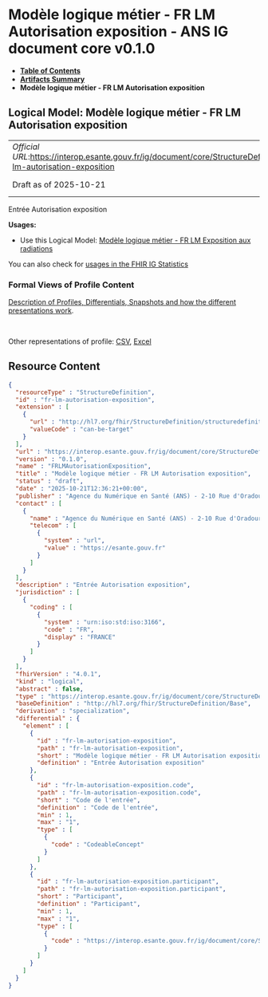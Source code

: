 # Modèle logique métier - FR LM Autorisation exposition - ANS IG document core v0.1.0

* [**Table of Contents**](toc.md)
* [**Artifacts Summary**](artifacts.md)
* **Modèle logique métier - FR LM Autorisation exposition**

## Logical Model: Modèle logique métier - FR LM Autorisation exposition 

| | |
| :--- | :--- |
| *Official URL*:https://interop.esante.gouv.fr/ig/document/core/StructureDefinition/fr-lm-autorisation-exposition | *Version*:0.1.0 |
| Draft as of 2025-10-21 | *Computable Name*:FRLMAutorisationExposition |

 
Entrée Autorisation exposition 

**Usages:**

* Use this Logical Model: [Modèle logique métier - FR LM Exposition aux radiations](StructureDefinition-fr-lm-exposition-radiations.md)

You can also check for [usages in the FHIR IG Statistics](https://packages2.fhir.org/xig/ans.document.fr.core|current/StructureDefinition/fr-lm-autorisation-exposition)

### Formal Views of Profile Content

 [Description of Profiles, Differentials, Snapshots and how the different presentations work](http://build.fhir.org/ig/FHIR/ig-guidance/readingIgs.html#structure-definitions). 

 

Other representations of profile: [CSV](StructureDefinition-fr-lm-autorisation-exposition.csv), [Excel](StructureDefinition-fr-lm-autorisation-exposition.xlsx) 



## Resource Content

```json
{
  "resourceType" : "StructureDefinition",
  "id" : "fr-lm-autorisation-exposition",
  "extension" : [
    {
      "url" : "http://hl7.org/fhir/StructureDefinition/structuredefinition-type-characteristics",
      "valueCode" : "can-be-target"
    }
  ],
  "url" : "https://interop.esante.gouv.fr/ig/document/core/StructureDefinition/fr-lm-autorisation-exposition",
  "version" : "0.1.0",
  "name" : "FRLMAutorisationExposition",
  "title" : "Modèle logique métier - FR LM Autorisation exposition",
  "status" : "draft",
  "date" : "2025-10-21T12:36:21+00:00",
  "publisher" : "Agence du Numérique en Santé (ANS) - 2-10 Rue d'Oradour-sur-Glane, 75015 Paris",
  "contact" : [
    {
      "name" : "Agence du Numérique en Santé (ANS) - 2-10 Rue d'Oradour-sur-Glane, 75015 Paris",
      "telecom" : [
        {
          "system" : "url",
          "value" : "https://esante.gouv.fr"
        }
      ]
    }
  ],
  "description" : "Entrée Autorisation exposition",
  "jurisdiction" : [
    {
      "coding" : [
        {
          "system" : "urn:iso:std:iso:3166",
          "code" : "FR",
          "display" : "FRANCE"
        }
      ]
    }
  ],
  "fhirVersion" : "4.0.1",
  "kind" : "logical",
  "abstract" : false,
  "type" : "https://interop.esante.gouv.fr/ig/document/core/StructureDefinition/fr-lm-autorisation-exposition",
  "baseDefinition" : "http://hl7.org/fhir/StructureDefinition/Base",
  "derivation" : "specialization",
  "differential" : {
    "element" : [
      {
        "id" : "fr-lm-autorisation-exposition",
        "path" : "fr-lm-autorisation-exposition",
        "short" : "Modèle logique métier - FR LM Autorisation exposition",
        "definition" : "Entrée Autorisation exposition"
      },
      {
        "id" : "fr-lm-autorisation-exposition.code",
        "path" : "fr-lm-autorisation-exposition.code",
        "short" : "Code de l'entrée",
        "definition" : "Code de l'entrée",
        "min" : 1,
        "max" : "1",
        "type" : [
          {
            "code" : "CodeableConcept"
          }
        ]
      },
      {
        "id" : "fr-lm-autorisation-exposition.participant",
        "path" : "fr-lm-autorisation-exposition.participant",
        "short" : "Participant",
        "definition" : "Participant",
        "min" : 1,
        "max" : "1",
        "type" : [
          {
            "code" : "https://interop.esante.gouv.fr/ig/document/core/StructureDefinition/fr-lm-participant-corps"
          }
        ]
      }
    ]
  }
}

```

